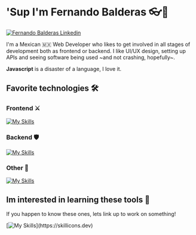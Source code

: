 # 'Sup I'm Fernando Balderas 👓🤙

[![Fernando Balderas Linkedin](https://img.shields.io/badge/LinkedIn-0077B5?style=for-the-badge&logo=linkedin&logoColor=white)](https://www.linkedin.com/in/fernandoed-bm/?locale=en_US)

I'm a Mexican 🇲🇽 Web Developer who likes to get involved in all stages of development both as frontend or backend. I like UI/UX design, setting up APIs and seeing software being used ~and not crashing, hopefully~. 

**Javascript** is a disaster of a language, I love it.

## Favorite technologies 🛠️

### Frontend ⚔️
[![My Skills](https://skillicons.dev/icons?i=react,svelte,nextjs,gatsby,tailwindcss,sass,emotion,redux,jquery,pug)](https://skillicons.dev)

### Backend 🛡️
[![My Skills](https://skillicons.dev/icons?i=express,nodejs,graphql,apollo,prisma,mysql,mongodb,firebase,flask,django)](https://skillicons.dev)

### Other 🏹
[![My Skills](https://skillicons.dev/icons?i=figma,vscode,jest,vite,webpack,netlify,heroku,linux)](https://skillicons.dev)

## Im interested in learning these tools 📖
If you happen to know these ones, lets link up to work on something!

[![My Skills](https://skillicons.dev/icons?i=angular,vue,nestjs,aws,azure,gcp,kubernetes,flutter,,)](https://skillicons.dev)
